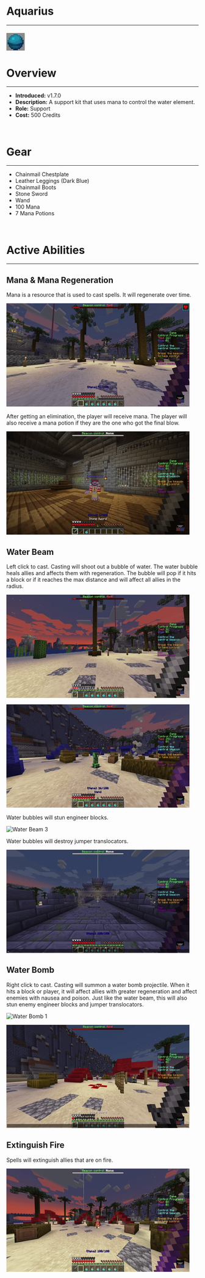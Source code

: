 
# Aquarius

***

#### ![aquarius-icon](../assets/kits/aquarius/aquarius-icon.jpg)

# Overview
***
- **Introduced:** v1.7.0
- **Description:** A support kit that uses mana to control the water element.
- **Role:** Support
- **Cost:** 500 Credits

<br />  

# Gear
***
- Chainmail Chestplate
- Leather Leggings (Dark Blue)
- Chainmail Boots
- Stone Sword
- Wand
- 100 Mana
- 7 Mana Potions

<br />  

# Active Abilities
***
## Mana & Mana Regeneration
Mana is a resource that is used to cast spells. It will regenerate over time.

![Mana & Mana Regeneration 1](../assets/kits/aquarius/Aquarius%20-%20Mana%20Regeneration.gif)

After getting an elimination, the player will receive mana. The player will also receive a mana potion if they are the one who got the final blow.

![Mana & Mana Regeneration 1](../assets/kits/aquarius/Aquarius%20-%20Kill%20Reward.gif)

## Water Beam
Left click to cast. Casting will shoot out a bubble of water. The water bubble heals allies and affects them with regeneration. The bubble will pop if it hits a block or if it reaches the max distance and will affect all allies in the radius.

![Water Beam 1](../assets/kits/aquarius/Aquarius%20-%20Water%20Beam%20Heal%201.gif)

![Water Beam 2](../assets/kits/aquarius/Aquarius%20-%20Water%20Beam%20Heal%202.gif)

Water bubbles will stun engineer blocks.

![Water Beam 3](../assets/kits/aquarius/Aquarius%20-%20Stun%20Sentry.gif)

Water bubbles will destroy jumper translocators.

![Water Beam 4](../assets/kits/aquarius/Aquarius%20-%20Destroy%20Jumper%20Translocator.gif)

## Water Bomb
Right click to cast. Casting will summon a water bomb projectile. When it hits a block or player, it will affect allies with greater regeneration and affect enemies with nausea and poison. Just like the water beam, this will also stun enemy engineer blocks and jumper translocators.

![Water Bomb 1](../assets/kits/aquarius/Aquarius%20-%20Water%20Bomb%201.gif)

![Water Bomb 2](../assets/kits/aquarius/Aquarius%20-%20Water%20Bomb%202.gif)

## Extinguish Fire

Spells will extinguish allies that are on fire.

![Extinguish Fire](../assets/kits/aquarius/Aquarius%20-%20Extinguish.gif)
